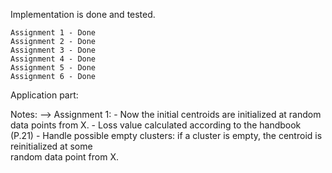 Implementation is done and tested.

	Assignment 1 - Done
	Assignment 2 - Done
	Assignment 3 - Done
	Assignment 4 - Done
	Assignment 5 - Done
	Assignment 6 - Done

Application part:







Notes:
--> Assignment 1: - Now the initial centroids are initialized at random data points from X.
                  - Loss value calculated according to the handbook (P.21)
		  - Handle possible empty clusters: if a cluster is empty, the centroid is reinitialized at some  
		    random data point from X.
	





